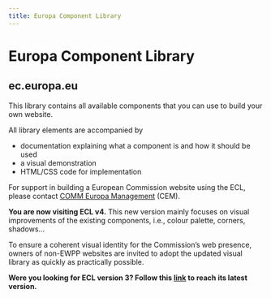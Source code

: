 ```yaml
---
title: Europa Component Library
---
```

# Europa Component Library

## ec.europa.eu

This library contains all available components that you can use to build your own website.

All library elements are accompanied by

- documentation explaining what a component is and how it should be used
- a visual demonstration
- HTML/CSS code for implementation

For support in building a European Commission website using the ECL, please contact [COMM Europa Management](https://digit.service-now.com/esc?id=emp_taxonomy_topic&topic_id=e2bcc0f38721fd50dd76873e8bbb35da) (CEM).

**Y﻿ou are now visiting ECL v4.** This new version mainly focuses on visual improvements of the existing components, i.e., colour palette, corners, shadows...

To ensure a coherent visual identity for the Commission’s web presence, owners of non-EWPP websites are invited to adopt the updated visual library as quickly as practically possible.

**Were you looking for ECL version 3? Follow this [link](https://ec.europa.eu/component-library/v3.13.0/ec) to reach its latest version.**

